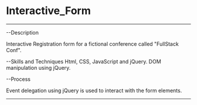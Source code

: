 # Interactive_Form
***********************************************************************

--Description

Interactive Registration form for a fictional conference called "FullStack Conf".


--Skills and Techniques
Html, CSS, JavaScript and jQuery.
DOM manipulation using jQuery.

--Process

Event delegation using jQuery is used to interact with the form elements.


***********************************************************************

